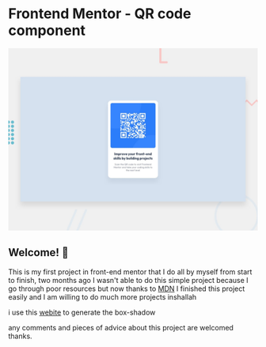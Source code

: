 # Frontend Mentor - QR code component
![the design](desktop-preview.jpg)

## Welcome! 👋

This is my first project in front-end mentor that I do all by myself from start to finish,
two months ago I wasn't able to do this simple project because I go through poor resources but now 
thanks to [MDN](https://developer.mozilla.org/en-US/) I finished this project easily and I am willing
to do much more projects inshallah 

i use this [webite](https://cssgenerator.org/box-shadow-css-generator.html) to generate the box-shadow

any comments and pieces of advice about this project are welcomed thanks.

[def]: ./design/desktop-preview.jpg